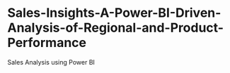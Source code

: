 # Sales-Insights-A-Power-BI-Driven-Analysis-of-Regional-and-Product-Performance
Sales Analysis using Power BI
